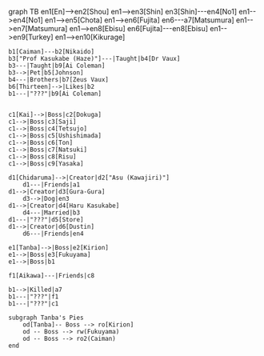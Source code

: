 graph TB
	en1[En]-->en2[Shou]
	en1-->en3[Shin]
		en3[Shin]---en4[No1]
	en1-->en4[No1]
	en1-->en5[Chota]
	en1-->en6[Fujita]
		en6---a7[Matsumura]
	en1-->en7[Matsumura]
	en1-->en8[Ebisu]
		en6[Fujita]---en8[Ebisu]
	en1-->en9[Turkey]
	en1-->en10[Kikurage]

	b1[Caiman]---b2[Nikaido]
	b3["Prof Kasukabe (Haze)"]---|Taught|b4[Dr Vaux]
	b3---|Taught|b9[Ai Coleman]
	b3-->|Pet|b5[Johnson]
	b4---|Brothers|b7[Zeus Vaux]
	b6[Thirteen]-->|Likes|b2
	b1---|"???"|b9[Ai Coleman]


	c1[Kai]-->|Boss|c2[Dokuga]
	c1-->|Boss|c3[Saji]
	c1-->|Boss|c4[Tetsujo]
	c1-->|Boss|c5[Ushishimada]
	c1-->|Boss|c6[Ton]
	c1-->|Boss|c7[Natsuki]
	c1-->|Boss|c8[Risu]
	c1-->|Boss|c9[Yasaka]

	d1[Chidaruma]-->|Creator|d2["Asu (Kawajiri)"]
		d1---|Friends|a1
	d1-->|Creator|d3[Gura-Gura]
		d3-->|Dog|en3
	d1-->|Creator|d4[Haru Kasukabe]
		d4---|Married|b3
	d1---|"???"|d5[Store]
	d1-->|Creator|d6[Dustin]
		d6---|Friends|en4

	e1[Tanba]-->|Boss|e2[Kirion]
	e1-->|Boss|e3[Fukuyama]
	e1-->|Boss|b1

	f1[Aikawa]---|Friends|c8

	b1-->|Killed|a7
	b1---|"???"|f1
	b1---|"???"|c1

    subgraph Tanba's Pies
        od[Tanba]-- Boss --> ro[Kirion]
        od -- Boss --> rw(Fukuyama)
        od -- Boss --> ro2(Caiman)
    end